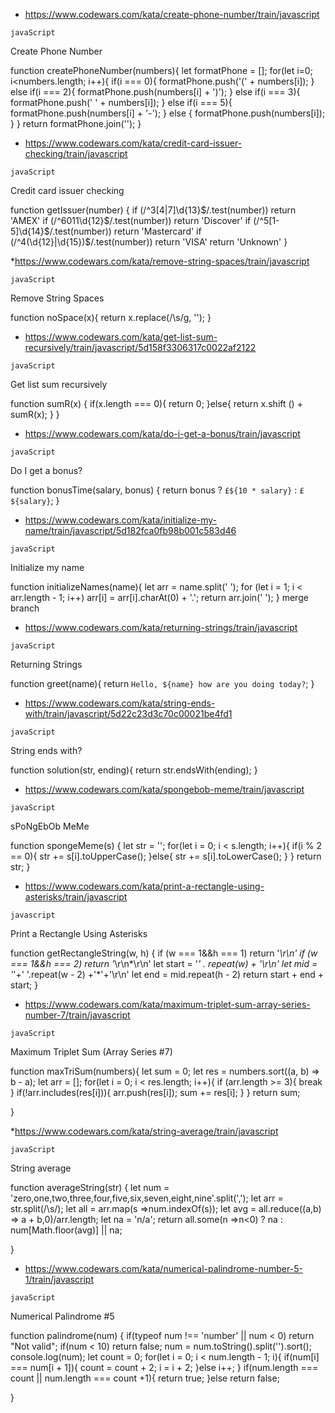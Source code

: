 * https://www.codewars.com/kata/create-phone-number/train/javascript

```javaScript```

Create Phone Number

function createPhoneNumber(numbers){
  let formatPhone = [];
  for(let i=0; i<numbers.length; i++){
    if(i === 0){
      formatPhone.push('(' + numbers[i]);
    } else if(i === 2){
      formatPhone.push(numbers[i] + ')');
    } else if(i === 3){
      formatPhone.push(' ' + numbers[i]);
    } else if(i === 5){
      formatPhone.push(numbers[i] + '-');
    } else {
      formatPhone.push(numbers[i]);
    }
}
return formatPhone.join('');
}   

* https://www.codewars.com/kata/credit-card-issuer-checking/train/javascript

 ```javaScript```
 
 Credit card issuer checking
 
 function getIssuer(number) {
   if (/^3[4|7]\d{13}$/.test(number)) return 'AMEX'
   if (/^6011\d{12}$/.test(number)) return 'Discover'
   if (/^5[1-5]\d{14}$/.test(number)) return 'Mastercard'
   if (/^4(\d{12}|\d{15})$/.test(number)) return 'VISA'
   return 'Unknown'
 }
 
 *https://www.codewars.com/kata/remove-string-spaces/train/javascript
 
 ```javaScript```
 
  Remove String Spaces
  
  function noSpace(x){
   return x.replace(/\s/g, ''); 
  }
  
  * https://www.codewars.com/kata/get-list-sum-recursively/train/javascript/5d158f3306317c0022af2122
  
  ```javaScript```
  
  Get list sum recursively
  
  function sumR(x) {
    if(x.length === 0){
    return 0;
    }else{
    return x.shift () + sumR(x);
    }
  }
  
  * https://www.codewars.com/kata/do-i-get-a-bonus/train/javascript
  
  ```javaScript```
  
  Do I get a bonus?
  
  function bonusTime(salary, bonus) {
    return bonus ? `£${10 * salary}` : `£${salary}`;
  }
  
  * https://www.codewars.com/kata/initialize-my-name/train/javascript/5d182fca0fb98b001c583d46
  
  ```javaScript```
  
  Initialize my name
  
  function initializeNames(name){
    let arr = name.split(' ');
     for (let i = 1; i < arr.length - 1; i++) 
         arr[i] = arr[i].charAt(0) + '.';
     return arr.join(' ');
  }
  merge branch 
  
  * https://www.codewars.com/kata/returning-strings/train/javascript
  
  ```javaScript```
  
  Returning Strings
  
  function greet(name){
    return `Hello, ${name} how are you doing today?`;
  }
  
  * https://www.codewars.com/kata/string-ends-with/train/javascript/5d22c23d3c70c00021be4fd1
  
  ```javaScript```
  
  String ends with?
  
  function solution(str, ending){
   return str.endsWith(ending);
  }
  
  * https://www.codewars.com/kata/spongebob-meme/train/javascript
  
  ```javaScript```
  
  sPoNgEbOb MeMe
  
  function spongeMeme(s) {
    let str = '';
    for(let i = 0; i < s.length; i++){
      if(i % 2 == 0){ str += s[i].toUpperCase();
      }else{ str += s[i].toLowerCase();
      }
  }
  return str;
  }
  
  * https://www.codewars.com/kata/print-a-rectangle-using-asterisks/train/javascript
  
  ```javascript```
  
  Print a Rectangle Using Asterisks
  
  function getRectangleString(w, h) {
    if (w === 1&&h === 1) return '*\r\n'
    if (w === 1&&h === 2) return '*\r\n*\r\n'
      let start = '*' . repeat(w) + '\r\n'
      let mid = '*'+' '.repeat(w - 2) +'*'+'\r\n'
      let end = mid.repeat(h - 2)
    return start + end + start;
  }
  * https://www.codewars.com/kata/maximum-triplet-sum-array-series-number-7/train/javascript
  
  ```javaScript```
  
  Maximum Triplet Sum (Array Series #7)
  
  function maxTriSum(numbers){
    let sum = 0;
      let res = numbers.sort((a, b) => b - a);
      let arr = [];
      for(let i = 0; i < res.length; i++){
        if (arr.length >= 3){
          break
          }
          if(!arr.includes(res[i])){
            arr.push(res[i]);
            sum += res[i];
            }
          }
         return sum;
         
  }
  
  *https://www.codewars.com/kata/string-average/train/javascript
  
  ```javaScript```
  
  String average
  
  function averageString(str) {
    let num = 'zero,one,two,three,four,five,six,seven,eight,nine'.split(',');
    let arr = str.split(/\s/);
    let all = arr.map(s =>num.indexOf(s));
    let avg = all.reduce((a,b) => a + b,0)/arr.length;
    let na = 'n/a';
    return all.some(n =>n<0) ? na : num[Math.floor(avg)] || na;
    
  }
  
  * https://www.codewars.com/kata/numerical-palindrome-number-5-1/train/javascript
  
  ```javaScript```
  
  Numerical Palindrome #5
  
  function palindrome(num) { 
    if(typeof num !== 'number' || num < 0) return "Not valid";
    if(num < 10) return false;
    num = num.toString().split('').sort();
    console.log(num);
    let count = 0;
    for(let i = 0; i < num.length - 1; i){
     if(num[i] === num[i + 1]){
      count = count + 2;
      i = i + 2;
     }else i++;
    }
    if(num.length === count || num.length === count +1){
    return true;
    }else return false;
    
  }
  